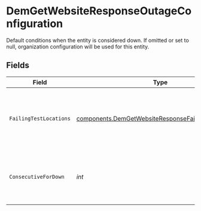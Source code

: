 # DemGetWebsiteResponseOutageConfiguration

  Default conditions when the entity is considered down.
  If omitted or set to null, organization configuration will be used for this entity.


## Fields

| Field                                                                                                                        | Type                                                                                                                         | Required                                                                                                                     | Description                                                                                                                  | Example                                                                                                                      |
| ---------------------------------------------------------------------------------------------------------------------------- | ---------------------------------------------------------------------------------------------------------------------------- | ---------------------------------------------------------------------------------------------------------------------------- | ---------------------------------------------------------------------------------------------------------------------------- | ---------------------------------------------------------------------------------------------------------------------------- |
| `FailingTestLocations`                                                                                                       | [components.DemGetWebsiteResponseFailingTestLocations](../../models/components/demgetwebsiteresponsefailingtestlocations.md) | :heavy_check_mark:                                                                                                           | How many locations must report a failure for an entity to be considered down.                                                | all                                                                                                                          |
| `ConsecutiveForDown`                                                                                                         | *int*                                                                                                                        | :heavy_check_mark:                                                                                                           | Number of consecutive failing tests for an entity to be considered down.                                                     | 2                                                                                                                            |